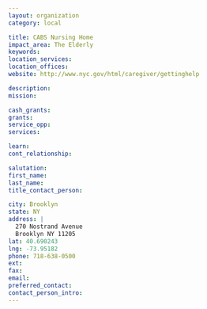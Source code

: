 ```yaml
---
layout: organization
category: local

title: CABS Nursing Home
impact_area: The Elderly
keywords: 
location_services: 
location_offices: 
website: http://www.nyc.gov/html/caregiver/gettinghelp

description: 
mission: 

cash_grants: 
grants: 
service_opp: 
services: 

learn: 
cont_relationship: 

salutation: 
first_name: 
last_name: 
title_contact_person: 

city: Brooklyn
state: NY
address: |
  270 Nostrand Avenue     
  Brooklyn NY 11205
lat: 40.690243
lng: -73.95182
phone: 718-638-0500
ext: 
fax: 
email: 
preferred_contact: 
contact_person_intro: 
---
```


